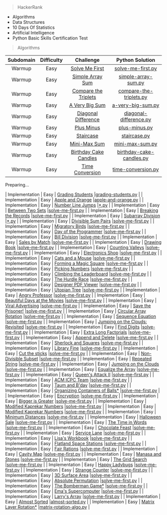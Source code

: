 > HackerRank

 - Algorithms
 - Data Structures
 - 10 Days Of Statistics
 - Artificial Intelligence
 - Python Basic Skills Certification Test



> Algorithms

|  Subdomain  | Difficulty|          Challenge           |             Python Solution           |  
| :---------: | :-------: | :--------------------------: | :-----------------------------------: |
|   Warmup    |    Easy   |  [Solve Me First](https://www.hackerrank.com/challenges/solve-me-first) |[solve-me-first.py](/Algorithms/WarmUp/solve-me-first.py) | 
|   Warmup    |    Easy   |  [Simple Array Sum](https://www.hackerrank.com/challenges/simple-array-sum) |[simple-array-sum.py](/Algorithms/WarmUp/simple-array-sum.py) | 
|   Warmup    |    Easy   |  [Compare the Triplets](https://www.hackerrank.com/challenges/compare-the-triplets) |[compare-the-triplets.py](/Algorithms/WarmUp/compare-the-triplets.py) | 
|   Warmup    |    Easy   |  [A Very Big Sum](https://www.hackerrank.com/challenges/a-very-big-sum) |[a-very-big-sum.py](/Algorithms/WarmUp/a-very-big-sum.py) | 
|   Warmup    |    Easy   |  [Diagonal Difference](https://www.hackerrank.com/challenges/diagonal-difference) |[diagonal-difference.py](/Algorithms/WarmUp/diagonal-difference.py) | 
|   Warmup    |    Easy   |  [Plus Minus](https://www.hackerrank.com/challenges/plus-minus) |[plus-minus.py](/Algorithms/WarmUp/plus-minus.py) | 
|   Warmup    |    Easy   |  [Staircase](https://www.hackerrank.com/challenges/staircase) |[staircase.py](/Algorithms/WarmUp/staircase.py) | 
|   Warmup    |    Easy   |  [Mini-Max Sum](https://www.hackerrank.com/challenges/mini-max-sum) |[mini-max-sum.py](/Algorithms/WarmUp/mini-max-sum.py) | 
|   Warmup    |    Easy   |  [Birthday Cake Candles](https://www.hackerrank.com/challenges/birthday-cake-candles) |[birthday-cake-candles.py](/Algorithms/WarmUp/birthday-cake-candles.py) | 
|   Warmup    |    Easy   |  [Time Conversion](https://www.hackerrank.com/challenges/time-conversion) |[time-conversion.py](/Algorithms/WarmUp/time-conversion.py) | 


Preparing...

|   Implementation    |    Easy   |  [Grading Students](https://www.hackerrank.com/challenges/grading-students) |[grading-students.py](/Algorithms/Implementation/grading-students.py) | 
|   Implementation    |    Easy   |  [Apple and Orange](https://www.hackerrank.com/challenges/apple-and-orange) |[apple-and-orange.py](/Algorithms/Implementation/apple-and-orange.py) | 
|   Implementation    |    Easy   |  [Number Line Jumps](https://www.hackerrank.com/challenges/solve-me-first) |[*.py](/Algorithms/Implementation/solve-me-first.py) | 
|   Implementation    |    Easy   |  [Between Two Sets](https://www.hackerrank.com/challenges/between-two-sets) |[solve-me-first.py](/Algorithms/Implementation/between-two-sets.py) | 
|   Implementation    |    Easy   |  [Breaking the Records](https://www.hackerrank.com/challenges/breaking-best-and-worst-records) |[solve-me-first.py](/Algorithms/Implementation/breaking-best-and-worst-records.py) | 
|   Implementation    |    Easy   |  [Subarray Division](https://www.hackerrank.com/challenges/solve-me-first) |[*.py](/Algorithms/Implementation/solve-me-first.py) | 
|   Implementation    |    Easy   |  [Divisible Sum Pairs](https://www.hackerrank.com/challenges/solve-me-first) |[solve-me-first.py](/Algorithms/Implementation/solve-me-first.py) | 
|   Implementation    |    Easy   |  [Migratory Birds](https://www.hackerrank.com/challenges/solve-me-first) |[solve-me-first.py](/Algorithms/Implementation/solve-me-first.py) | 
|   Implementation    |    Easy   |  [Day of the Programmer](https://www.hackerrank.com/challenges/solve-me-first) |[solve-me-first.py](/Algorithms/Implementation/solve-me-first.py) | 
|   Implementation    |    Easy   |  [Bill Division](https://www.hackerrank.com/challenges/solve-me-first) |[solve-me-first.py](/Algorithms/Implementation/solve-me-first.py) | 
|   Implementation    |    Easy   |  [Sales by Match](https://www.hackerrank.com/challenges/solve-me-first) |[solve-me-first.py](/Algorithms/Implementation/solve-me-first.py) | 
|   Implementation    |    Easy   |  [Drawing Book](https://www.hackerrank.com/challenges/solve-me-first) |[solve-me-first.py](/Algorithms/Implementation/solve-me-first.py) | 
|   Implementation    |    Easy   |  [Counting Valleys](https://www.hackerrank.com/challenges/solve-me-first) |[solve-me-first.py](/Algorithms/Implementation/solve-me-first.py) | 
|   Implementation    |    Easy   |  [Electronics Shop](https://www.hackerrank.com/challenges/solve-me-first) |[solve-me-first.py](/Algorithms/Implementation/solve-me-first.py) | 
|   Implementation    |    Easy   |  [Cats and a Mouse](https://www.hackerrank.com/challenges/solve-me-first) |[solve-me-first.py](/Algorithms/Implementation/solve-me-first.py) | 
|   Implementation    |    Easy   |  [Forming a Magic Square](https://www.hackerrank.com/challenges/solve-me-first) |[solve-me-first.py](/Algorithms/Implementation/solve-me-first.py) | 
|   Implementation    |    Easy   |  [Picking Numbers](https://www.hackerrank.com/challenges/solve-me-first) |[solve-me-first.py](/Algorithms/Implementation/solve-me-first.py) | 
|   Implementation    |    Easy   |  [Climbing the Leaderboard](https://www.hackerrank.com/challenges/solve-me-first) |[solve-me-first.py](/Algorithms/Implementation/solve-me-first.py) | 
|   Implementation    |    Easy   |  [The Hurdle Race](https://www.hackerrank.com/challenges/solve-me-first) |[solve-me-first.py](/Algorithms/Implementation/solve-me-first.py) | 
|   Implementation    |    Easy   |  [Designer PDF Viewer](https://www.hackerrank.com/challenges/solve-me-first) |[solve-me-first.py](/Algorithms/Implementation/solve-me-first.py) | 
|   Implementation    |    Easy   |  [Utopian Tree](https://www.hackerrank.com/challenges/solve-me-first) |[solve-me-first.py](/Algorithms/Implementation/solve-me-first.py) | 
|   Implementation    |    Easy   |  [Angry Professor](https://www.hackerrank.com/challenges/solve-me-first) |[solve-me-first.py](/Algorithms/Implementation/solve-me-first.py) | 
|   Implementation    |    Easy   |  [Beautiful Days at the Movies](https://www.hackerrank.com/challenges/solve-me-first) |[solve-me-first.py](/Algorithms/Implementation/solve-me-first.py) | 
|   Implementation    |    Easy   |  [Viral Advertising](https://www.hackerrank.com/challenges/solve-me-first) |[solve-me-first.py](/Algorithms/Implementation/solve-me-first.py) | 
|   Implementation    |    Easy   |  [Save the Prisoner!](https://www.hackerrank.com/challenges/solve-me-first) |[solve-me-first.py](/Algorithms/Implementation/solve-me-first.py) | 
|   Implementation    |    Easy   |  [Circular Array Rotation](https://www.hackerrank.com/challenges/solve-me-first) |[solve-me-first.py](/Algorithms/Implementation/solve-me-first.py) | 
|   Implementation    |    Easy   |  [Sequence Equation](https://www.hackerrank.com/challenges/solve-me-first) |[solve-me-first.py](/Algorithms/Implementation/solve-me-first.py) | 
|   Implementation    |    Easy   |  [Jumping on the Clouds: Revisited](https://www.hackerrank.com/challenges/solve-me-first) |[solve-me-first.py](/Algorithms/Implementation/solve-me-first.py) | 
|   Implementation    |    Easy   |  [Find Digits](https://www.hackerrank.com/challenges/solve-me-first) |[solve-me-first.py](/Algorithms/Implementation/solve-me-first.py) | 
|   Implementation    |    Easy   |  [Extra Long Factorials](https://www.hackerrank.com/challenges/solve-me-first) |[solve-me-first.py](/Algorithms/Implementation/solve-me-first.py) | 
|   Implementation    |    Easy   |  [Append and Delete](https://www.hackerrank.com/challenges/solve-me-first) |[solve-me-first.py](/Algorithms/Implementation/solve-me-first.py) | 
|   Implementation    |    Easy   |  [Sherlock and Squares](https://www.hackerrank.com/challenges/solve-me-first) |[solve-me-first.py](/Algorithms/Implementation/solve-me-first.py) | 
|   Implementation    |    Easy   |  [Library Fine](https://www.hackerrank.com/challenges/solve-me-first) |[solve-me-first.py](/Algorithms/Implementation/solve-me-first.py) | 
|   Implementation    |    Easy   |  [Cut the sticks](https://www.hackerrank.com/challenges/solve-me-first) |[solve-me-first.py](/Algorithms/Implementation/solve-me-first.py) | 
|   Implementation    |    Easy   |  [Non-Divisible Subset](https://www.hackerrank.com/challenges/solve-me-first) |[solve-me-first.py](/Algorithms/Implementation/solve-me-first.py) | 
|   Implementation    |    Easy   |  [Repeated String](https://www.hackerrank.com/challenges/solve-me-first) |[solve-me-first.py](/Algorithms/Implementation/solve-me-first.py) | 
|   Implementation    |    Easy   |  [Jumping on the Clouds](https://www.hackerrank.com/challenges/solve-me-first) |[solve-me-first.py](/Algorithms/Implementation/solve-me-first.py) | 
|   Implementation    |    Easy   |  [Equalize the Array](https://www.hackerrank.com/challenges/solve-me-first) |[solve-me-first.py](/Algorithms/Implementation/solve-me-first.py) | 
|   Implementation    |    Easy   |  [Queen's Attack II](https://www.hackerrank.com/challenges/solve-me-first) |[solve-me-first.py](/Algorithms/Implementation/solve-me-first.py) | 
|   Implementation    |    Easy   |  [ACM ICPC Team](https://www.hackerrank.com/challenges/solve-me-first) |[solve-me-first.py](/Algorithms/Implementation/solve-me-first.py) | 
|   Implementation    |    Easy   |  [Taum and B'day](https://www.hackerrank.com/challenges/solve-me-first) |[solve-me-first.py](/Algorithms/Implementation/solve-me-first.py) | 
|   Implementation    |    Easy   |  [Organizing Containers of Balls*](https://www.hackerrank.com/challenges/solve-me-first) |[solve-me-first.py](/Algorithms/Implementation/solve-me-first.py) | 
|   Implementation    |    Easy   |  [Encryption](https://www.hackerrank.com/challenges/solve-me-first) |[solve-me-first.py](/Algorithms/Implementation/solve-me-first.py) | 
|   Implementation    |    Easy   |  [Bigger is Greater](https://www.hackerrank.com/challenges/solve-me-first) |[solve-me-first.py](/Algorithms/Implementation/solve-me-first.py) | 
|   Implementation    |    Easy   |  [Modified Kaprekar Numbers](https://www.hackerrank.com/challenges/solve-me-first) |[solve-me-first.py](/Algorithms/Implementation/solve-me-first.py) | 
|   Implementation    |    Easy   |  [Modified Kaprekar Numbers](https://www.hackerrank.com/challenges/solve-me-first) |[solve-me-first.py](/Algorithms/Implementation/solve-me-first.py) | 
|   Implementation    |    Easy   |  [Minimum Distances](https://www.hackerrank.com/challenges/solve-me-first) |[solve-me-first.py](/Algorithms/Implementation/solve-me-first.py) | 
|   Implementation    |    Easy   |  [Halloween Sale](https://www.hackerrank.com/challenges/solve-me-first) |[solve-me-first.py](/Algorithms/Implementation/solve-me-first.py) | 
|   Implementation    |    Easy   |  [The Time in Words](https://www.hackerrank.com/challenges/solve-me-first) |[solve-me-first.py](/Algorithms/Implementation/solve-me-first.py) | 
|   Implementation    |    Easy   |  [Chocolate Feast](https://www.hackerrank.com/challenges/solve-me-first) |[solve-me-first.py](/Algorithms/Implementation/solve-me-first.py) | 
|   Implementation    |    Easy   |  [Service Lane](https://www.hackerrank.com/challenges/solve-me-first) |[solve-me-first.py](/Algorithms/Implementation/solve-me-first.py) | 
|   Implementation    |    Easy   |  [Lisa's Workbook](https://www.hackerrank.com/challenges/solve-me-first) |[solve-me-first.py](/Algorithms/Implementation/solve-me-first.py) | 
|   Implementation    |    Easy   |  [Flatland Space Stations](https://www.hackerrank.com/challenges/solve-me-first) |[solve-me-first.py](/Algorithms/Implementation/solve-me-first.py) | 
|   Implementation    |    Easy   |  [Fair Rations](https://www.hackerrank.com/challenges/solve-me-first) |[solve-me-first.py](/Algorithms/Implementation/solve-me-first.py) | 
|   Implementation    |    Easy   |  [Cavity Map](https://www.hackerrank.com/challenges/solve-me-first) |[solve-me-first.py](/Algorithms/Implementation/solve-me-first.py) | 
|   Implementation    |    Easy   |  [Manasa and Stones](https://www.hackerrank.com/challenges/solve-me-first) |[solve-me-first.py](/Algorithms/Implementation/solve-me-first.py) | 
|   Implementation    |    Easy   |  [The Grid Search](https://www.hackerrank.com/challenges/solve-me-first) |[solve-me-first.py](/Algorithms/Implementation/solve-me-first.py) | 
|   Implementation    |    Easy   |  [Happy Ladybugs](https://www.hackerrank.com/challenges/solve-me-first) |[solve-me-first.py](/Algorithms/Implementation/solve-me-first.py) | 
|   Implementation    |    Easy   |  [Strange Counter](https://www.hackerrank.com/challenges/solve-me-first) |[solve-me-first.py](/Algorithms/Implementation/solve-me-first.py) | 
|   Implementation    |    Easy   |  [3D Surface Area](https://www.hackerrank.com/challenges/solve-me-first) |[solve-me-first.py](/Algorithms/Implementation/solve-me-first.py) | 
|   Implementation    |    Easy   |  [Absolute Permutation](https://www.hackerrank.com/challenges/solve-me-first) |[solve-me-first.py](/Algorithms/Implementation/solve-me-first.py) | 
|   Implementation    |    Easy   |  [The Bomberman Game*](https://www.hackerrank.com/challenges/solve-me-first) |[solve-me-first.py](/Algorithms/Implementation/solve-me-first.py) | 
|   Implementation    |    Easy   |  [Ema's Supercomputer](https://www.hackerrank.com/challenges/solve-me-first) |[solve-me-first.py](/Algorithms/Implementation/solve-me-first.py) | 
|   Implementation    |    Easy   |  [Larry's Array](https://www.hackerrank.com/challenges/solve-me-first) |[solve-me-first.py](/Algorithms/Implementation/solve-me-first.py) | 
|   Implementation    |    Easy   |  [Almost Sorted](https://www.hackerrank.com/challenges/almost-sorted) |[almost-sorted.py](/Algorithms/Implementation/almost-sorted.py) | 
|   Implementation    |    Easy   |  [Matrix Layer Rotation*](https://www.hackerrank.com/challenges/matrix-rotation-algo) |[matrix-rotation-algo.py](/Algorithms/Implementation/matrix-rotation-algo.py) | 
